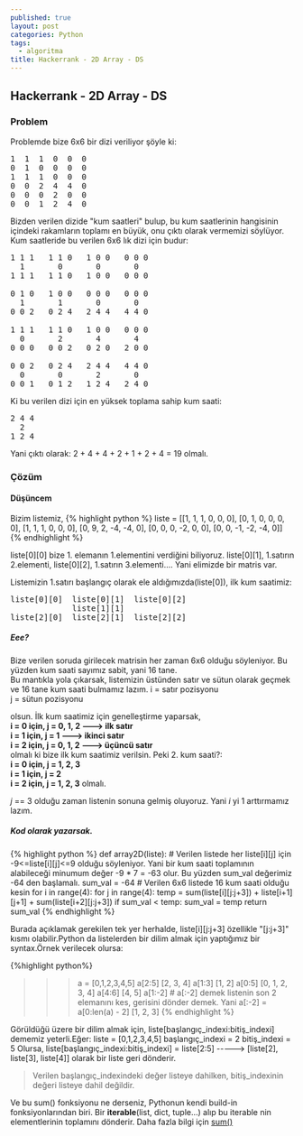 ```yaml
---
published: true
layout: post
categories: Python
tags:
  - algoritma
title: Hackerrank - 2D Array - DS
---
```

## Hackerrank - 2D Array - DS

### Problem
Problemde bize 6x6 bir dizi veriliyor şöyle ki:
<pre>
1  1  1  0  0  0    
0  1  0  0  0  0  
1  1  1  0  0  0  
0  0  2  4  4  0  
0  0  0  2  0  0  
0  0  1  2  4  0
</pre>

Bizden verilen dizide "kum saatleri" bulup, bu kum saatlerinin hangisinin içindeki rakamların toplamı en büyük, onu çıktı olarak vermemizi söylüyor. Kum saatleride bu verilen 6x6 lık dizi için budur:
<pre>
1 1 1   1 1 0   1 0 0   0 0 0
  1       0       0       0
1 1 1   1 1 0   1 0 0   0 0 0

0 1 0   1 0 0   0 0 0   0 0 0
  1       1       0       0
0 0 2   0 2 4   2 4 4   4 4 0

1 1 1   1 1 0   1 0 0   0 0 0
  0       2       4       4
0 0 0   0 0 2   0 2 0   2 0 0

0 0 2   0 2 4   2 4 4   4 4 0
  0       0       2       0
0 0 1   0 1 2   1 2 4   2 4 0
</pre>
Ki bu verilen dizi için en yüksek toplama sahip kum saati:

<pre>
2 4 4
  2
1 2 4
</pre>

Yani çıktı olarak: 2 + 4 + 4 + 2 + 1 + 2 + 4 = 19 olmalı.

### Çözüm

#### Düşüncem

Bizim listemiz, 
{% highlight python %}
liste = [[1, 1, 1, 0, 0, 0], [0, 1, 0, 0, 0, 0], [1, 1, 1, 0, 0, 0], [0, 9, 2, -4, -4, 0], [0, 0, 0, -2, 0, 0], [0, 0, -1, -2, -4, 0]]
{% endhighlight %}

liste[0][0] bize 1. elemanın 1.elementini verdiğini biliyoruz. liste[0][1], 1.satırın 2.elementi, liste[0][2], 1.satırın 3.elementi.... Yani elimizde bir matris var.

Listemizin 1.satırı başlangıç olarak ele aldığımızda(liste[0]), ilk kum saatimiz:
<pre>
liste[0][0]  liste[0][1]  liste[0][2]
             liste[1][1]  
liste[2][0]  liste[2][1]  liste[2][2]  
</pre>

##### Eee?

Bize verilen soruda girilecek matrisin her zaman 6x6 olduğu söyleniyor. Bu yüzden kum saati sayımız sabit, yani 16 tane.  
Bu mantıkla yola çıkarsak, listemizin üstünden satır ve sütun olarak geçmek ve 16 tane kum saati bulmamız lazım.
i = satır pozisyonu  
j = sütun pozisyonu  

olsun. İlk kum saatimiz için genelleştirme yaparsak,  
**i = 0 için, j = 0, 1, 2 ---> ilk satır  
i = 1 için, j =    1	---> ikinci satır  
i = 2 için, j = 0, 1, 2 ---> üçüncü satır**  
olmalı ki bize ilk kum saatimiz verilsin. Peki 2. kum saati?:  
**i = 0 için, j = 1, 2, 3  
i = 1 için, j =    2  
i = 2 için, j = 1, 2, 3**
olmalı.

_j_ == 3 olduğu zaman listenin sonuna gelmiş oluyoruz. Yani _i_ yi 1 arttırmamız lazım.  

##### Kod olarak yazarsak.

{% highlight python %}
def array2D(liste):
	# Verilen listede her liste[i][j] için -9<=liste[i][j]<=9 olduğu söyleniyor. Yani bir kum saati toplamının alabileceği minumum değer -9 * 7 = -63 olur. Bu yüzden sum_val değerimiz -64 den başlamalı.
    sum_val = -64
    # Verilen 6x6 listede 16 kum saati olduğu kesin
    for i in range(4):
        for j in range(4):
            temp = sum(liste[i][j:j+3]) + liste[i+1][j+1] + sum(liste[i+2][j:j+3])
            if sum_val < temp:
                sum_val = temp
    return sum_val
{% endhighlight %}

Burada açıklamak gerekilen tek yer herhalde, liste[i][j:j+3] özellikle "[j:j+3]" kısmı olabilir.Python da listelerden bir dilim almak için yaptığımız bir syntax.Örnek verilecek olursa:

{%highlight python%}
>>> a = [0,1,2,3,4,5]
>>> a[2:5]
[2, 3, 4]
>>> a[1:3]
[1, 2]
>>> a[0:5]
[0, 1, 2, 3, 4]
>>> a[4:6]
[4, 5]
>>> a[1:-2] # a[:-2] demek listenin son 2 elemanını kes, gerisini dönder demek. Yani a[:-2] = a[0:len(a) - 2]
[1, 2, 3]
{% endhighlight %}

Görüldüğü üzere bir dilim almak için, liste[başlangıç_indexi:bitiş_indexi] dememiz yeterli.Eğer:
liste = [0,1,2,3,4,5]
başlangıç_indexi = 2
bitiş_indexi = 5
Olursa, liste[başlangıç_indexi:bitiş_indexi] = liste[2:5] -----> [liste[2], liste[3], liste[4]] olarak bir liste geri dönderir. 
> Verilen başlangıç_indexindeki değer listeye dahilken, bitiş_indexinin değeri listeye dahil değildir.

Ve bu sum() fonksiyonu ne derseniz, Pythonun kendi build-in fonksiyonlarından biri. Bir **iterable**(list, dict, tuple...) alıp bu iterable nin elementlerinin toplamını dönderir. Daha fazla bilgi için [sum()](https://www.programiz.com/python-programming/methods/built-in/sum)
